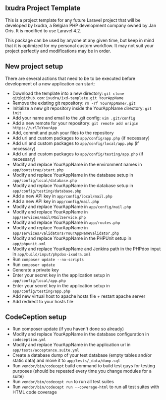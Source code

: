 ## Ixudra Project Template

This is a project template for any future Laravel project that will be developed by Ixudra, a Belgian PHP development
company owned by Jan Oris. It is modified to use Laravel 4.2.

This package can be used by anyone at any given time, but keep in mind that it is optimized for my personal custom
workflow. It may not suit your project perfectly and modifications may be in order.


## New project setup

There are several actions that need to be to be executed before development of a new application can start:

 - Download the template into a new directory: ```git clone git@github.com:ixudra/ixd-template.git YourAppName```
 - Remove the existing git repository: ```rm -rf YourAppName/.git```
 - Initialize a new git repository inside the YourAppName directory: ```git init```
 - Add your name and email to the .git config: ```vim .git/config```
 - Add a new remote for your repository: ```git remote add origin https://urlToYourApp```
 - Add, commit and push your files to the repository
 - Add url and custom packages to ```app/config/app.php``` (if necessary)
 - Add url and custom packages to ```app/config/local/app.php``` (if necessary)
 - Add url and custom packages to ```app/config/testing/app.php``` (if necessary)
 - Modify and replace YourAppName in the environment names in ```app/bootstrap/start.php```
 - Modify and replace YourAppName in the database setup in ```app/config/local/database.php```
 - Modify and replace YourAppName in the database setup in ```app/config/testing/database.php```
 - Add a new API key in ```app/config/local/mail.php```
 - Add a new API key in ```app/config/mail.php```
 - Modify and replace YourAppName in ```app/config/mail.php```
 - Modify and replace YourAppName in ```app/services/mail/MailService.php```
 - Modify and replace YourAppName in ```app/routes.php```
 - Modify and replace YourAppName in ```app/services/validators/YourAppNameValidator.php```
 - Modify and replace YourAppName in the PHPUnit setup in ```app/phpunit.xml```
 - Modify and replace YourAppName and Jenkins path in the PHPdox input in ```app/build/input/phpdox-ixudra.xml```
 - Run ```composer update --no-scripts```
 - Run ```composer update```
 - Generate a private key
 - Enter your secret key in the application setup in ```app/config/local/app.php```
 - Enter your secret key in the application setup in ```app/config/testing/app.php```
 - Add new virtual host to apache hosts file + restart apache server
 - Add redirect to your hosts file


## CodeCeption setup

 - Run composer update (if you haven't done so already)
 - Modify and replace YourAppName in the database configuration in ```codeception.yml```
 - Modify and replace YourAppName in the application url in ```app/tests/acceptance.suite.yml```
 - Create a database dump of your test database (empty tables and/or static data) and move it to ```app/tests/_data/dump.sql```
 - Run ```vendor/bin/codecept``` build command to build test guys for testing purposes (should be repeated every time you change modules for a suite)
 - Run ```vendor/bin/codecept run``` to run all test suites
 - Run ```vendor/bin/codecept run --coverage-html``` to run all test suites with HTML code coverage


